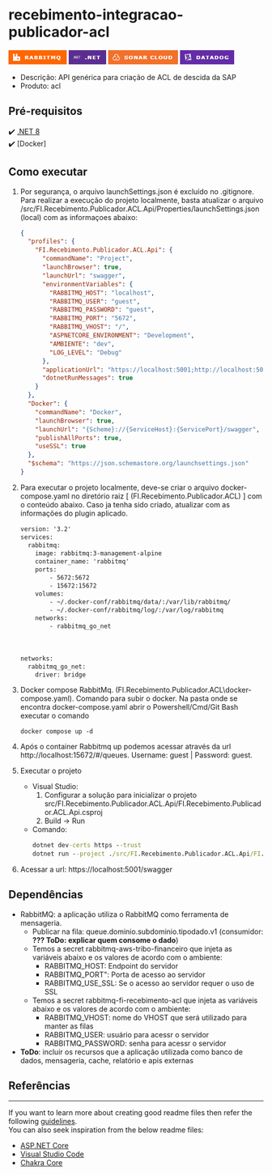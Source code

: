 # recebimento-integracao-publicador-acl

![RabbitMQ](docs/imagens/RabbitMQ.png)
![DotNet](docs/imagens/DotNet.png)
![SonarCloud](docs/imagens/SonarCloud.png)
![DataDog](docs/imagens/DataDog.png)

- Descrição: API genérica para criação de ACL de descida da SAP
- Produto: acl

## Pré-requisitos

:heavy_check_mark: [.NET 8](https://dotnet.microsoft.com/en-us/download/dotnet/8.0)  
:heavy_check_mark: [Docker]

## Como executar

1. Por segurança, o arquivo launchSettings.json é excluído no .gitignore. Para realizar a execução do projeto localmente, basta atualizar o arquivo /src/FI.Recebimento.Publicador.ACL.Api/Properties/launchSettings.json (local) com as informaçoes abaixo:
    ```json
    {
      "profiles": {
        "FI.Recebimento.Publicador.ACL.Api": {
          "commandName": "Project",
          "launchBrowser": true,
          "launchUrl": "swagger",
          "environmentVariables": {
            "RABBITMQ_HOST": "localhost",
            "RABBITMQ_USER": "guest",
            "RABBITMQ_PASSWORD": "guest",
            "RABBITMQ_PORT": "5672",
            "RABBITMQ_VHOST": "/",
            "ASPNETCORE_ENVIRONMENT": "Development",
            "AMBIENTE": "dev",
            "LOG_LEVEL": "Debug"
          },
          "applicationUrl": "https://localhost:5001;http://localhost:5000",
          "dotnetRunMessages": true
        }
      },
      "Docker": {
        "commandName": "Docker",
        "launchBrowser": true,
        "launchUrl": "{Scheme}://{ServiceHost}:{ServicePort}/swagger",
        "publishAllPorts": true,
        "useSSL": true
      },
      "$schema": "https://json.schemastore.org/launchsettings.json"
    }
    ```


1. Para executar o projeto localmente, deve-se criar o arquivo docker-compose.yaml no diretório raiz [ (FI.Recebimento.Publicador.ACL) ] com o conteúdo abaixo. Caso ja tenha sido criado, atualizar com as informações do plugin aplicado.
   ```docker-compose
   version: '3.2'
   services:
     rabbitmq:
       image: rabbitmq:3-management-alpine
       container_name: 'rabbitmq'
       ports:
           - 5672:5672
           - 15672:15672
       volumes:
           - ~/.docker-conf/rabbitmq/data/:/var/lib/rabbitmq/
           - ~/.docker-conf/rabbitmq/log/:/var/log/rabbitmq
       networks:
           - rabbitmq_go_net
 


   networks:
     rabbitmq_go_net:
       driver: bridge
   ````

1. Docker compose RabbitMq. (FI.Recebimento.Publicador.ACL\docker-compose.yaml). Comando para subir o docker. Na pasta onde se encontra docker-compose.yaml abrir o Powershell/Cmd/Git Bash executar o comando 
    ```shell 
    docker compose up -d 
    ```
1. Após o container Rabbitmq up podemos acessar através da url http://localhost:15672/#/queues. Username: guest | Password: guest.

1. Executar o projeto
    - Visual Studio: 
        1. Configurar a solução para inicializar o projeto src/FI.Recebimento.Publicador.ACL.Api/FI.Recebimento.Publicador.ACL.Api.csproj
        1. Build -> Run
    - Comando: 
        ```cmd
        dotnet dev-certs https --trust
        dotnet run --project ./src/FI.Recebimento.Publicador.ACL.Api/FI.Recebimento.Publicador.ACL.Api.csproj
        ```
1. Acessar a url: https://localhost:5001/swagger

## Dependências

- RabbitMQ: a aplicação utiliza o RabbitMQ como ferramenta de mensageria.
    - Publicar na fila: queue.dominio.subdominio.tipodado.v1 (consumidor: __??? ToDo: explicar quem consome o dado__)
    - Temos a secret rabbitmq-aws-tribo-financeiro que injeta as variáveis abaixo e os valores de acordo com o ambiente:
        * RABBITMQ_HOST: Endpoint do servidor
        * RABBITMQ_PORT": Porta de acesso ao servidor
        * RABBITMQ_USE_SSL: Se o acesso ao servidor requer o uso de SSL
    - Temos a secret rabbitmq-fi-recebimento-acl que injeta as variáveis abaixo e os valores de acordo com o ambiente:
        * RABBITMQ_VHOST: nome do VHOST que será utilizado para manter as filas
        * RABBITMQ_USER: usuário para acessr o servidor
        * RABBITMQ_PASSWORD: senha para acessr o servidor  
- **ToDo**: incluir os recursos que a aplicação utilizada como banco de dados, mensageria, cache, relatório e apis externas

## Referências
---

If you want to learn more about creating good readme files then refer the following [guidelines](https://docs.microsoft.com/en-us/azure/devops/repos/git/create-a-readme?view=azure-devops).  
You can also seek inspiration from the below readme files:
- [ASP.NET Core](https://github.com/aspnet/Home)
- [Visual Studio Code](https://github.com/Microsoft/vscode)
- [Chakra Core](https://github.com/Microsoft/ChakraCore)